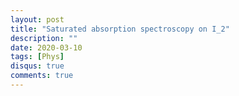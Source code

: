 ```yaml
---
layout: post
title: "Saturated absorption spectroscopy on I_2"
description: ""
date: 2020-03-10
tags: [Phys]
disqus: true
comments: true
---
```


<object data="pdfs/Espectroscopia.pdf" type="application/pdf" width="1400px" height="400px">
    <embed src="pdfs/Espectroscopia.pdf">
    
<object data="pdfs/Espectroscopiaas.pdf" type="application/pdf" width="1400px" height="400px">
    <embed src="pdfs/Espectroscopiaas.pdf">
        <p>This browser does not support PDFs. Please download the PDF to view it: <a href="pdfs/Espectroscopia.pdf">Download PDF</a>.</p>
    </embed>
</object>
<!--more-->
